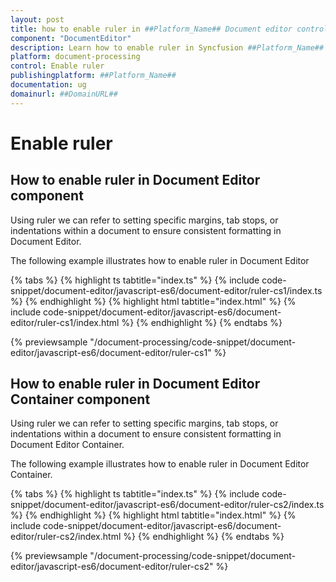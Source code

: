 ```yaml
---
layout: post
title: how to enable ruler in ##Platform_Name## Document editor control | Syncfusion
component: "DocumentEditor"
description: Learn how to enable ruler in Syncfusion ##Platform_Name## Document editor control of Syncfusion Essential JS 2 and more.
platform: document-processing
control: Enable ruler 
publishingplatform: ##Platform_Name##
documentation: ug
domainurl: ##DomainURL##
---
```


# Enable ruler

## How to enable ruler in Document Editor component

Using ruler we can refer to setting specific margins, tab stops, or indentations within a document to ensure consistent formatting in Document Editor.

The following example illustrates how to enable ruler in Document Editor

 

{% tabs %}
{% highlight ts tabtitle="index.ts" %}
{% include code-snippet/document-editor/javascript-es6/document-editor/ruler-cs1/index.ts %}
{% endhighlight %}
{% highlight html tabtitle="index.html" %}
{% include code-snippet/document-editor/javascript-es6/document-editor/ruler-cs1/index.html %}
{% endhighlight %}
{% endtabs %}
        
{% previewsample "/document-processing/code-snippet/document-editor/javascript-es6/document-editor/ruler-cs1" %}


## How to enable ruler in Document Editor Container component

Using ruler we can refer to setting specific margins, tab stops, or indentations within a document to ensure consistent formatting in Document Editor Container.

The following example illustrates how to enable ruler in Document Editor Container.

 

{% tabs %}
{% highlight ts tabtitle="index.ts" %}
{% include code-snippet/document-editor/javascript-es6/document-editor/ruler-cs2/index.ts %}
{% endhighlight %}
{% highlight html tabtitle="index.html" %}
{% include code-snippet/document-editor/javascript-es6/document-editor/ruler-cs2/index.html %}
{% endhighlight %}
{% endtabs %}
        
{% previewsample "/document-processing/code-snippet/document-editor/javascript-es6/document-editor/ruler-cs2" %}

